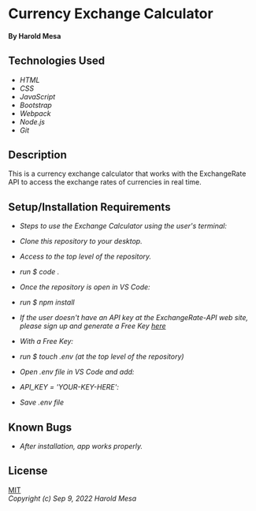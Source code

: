 # Currency Exchange Calculator

#### By Harold Mesa  

## Technologies Used

* _HTML_
* _CSS_
* _JavaScript_
* _Bootstrap_
* _Webpack_
* _Node.js_
* _Git_

## Description

This is a currency exchange calculator that works with the ExchangeRate API to access the exchange rates of currencies in real time.

## Setup/Installation Requirements

* _Steps to use the Exchange Calculator using the user's terminal:_     
* _Clone this repository to your desktop._
* _Access to the top level of the repository._
* _run $ code ._

* _Once the repository is open in VS Code:_
* _run $ npm install_
* _If the user doesn't have an API key at the ExchangeRate-API web site, please sign up and generate a Free Key [here](https://app.exchangerate-api.com/sign-up)_

* _With a Free Key:_
* _run $ touch .env (at the top level of the repository)_

* _Open .env file in VS Code and add:_
* _API_KEY = 'YOUR-KEY-HERE':_
* _Save .env file_


## Known Bugs

* _After installation, app works properly._


## License  

[MIT](https://en.wikipedia.org/wiki/MIT_License)  
_Copyright (c) Sep 9, 2022 Harold Mesa_